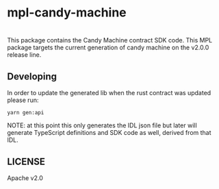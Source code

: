 # mpl-candy-machine
#

This package contains the Candy Machine contract SDK code. This MPL package targets the current generation of candy machine on the v2.0.0 release line.

## Developing

In order to update the generated lib when the rust contract was updated please run:

```
yarn gen:api
```

NOTE: at this point this only generates the IDL json file but later will generate TypeScript
definitions and SDK code as well, derived from that IDL.

## LICENSE

Apache v2.0
